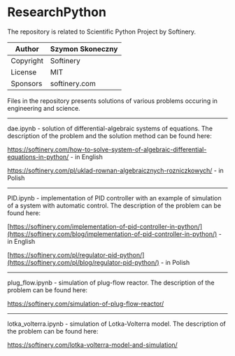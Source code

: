 ﻿# ResearchPython
The repository is related to Scientific Python Project by Softinery.

| Author | Szymon Skoneczny |
| --------------- | --------------- |
| Copyright | Softinery |
| License | MIT |
| Sponsors | softinery.com |

Files in the repository presents solutions of various problems occuring in engineering and science.

----------------------------------------------------------------------------------------------------------------------------------------------------------------
dae.ipynb - solution of differential-algebraic systems of equations. The description of the problem and the solution method can be found here:

https://softinery.com/how-to-solve-system-of-algebraic-differential-equations-in-python/ - in English

https://softinery.com/pl/uklad-rownan-algebraicznych-rozniczkowych/ - in Polish

----------------------------------------------------------------------------------------------------------------------------------------------------------------
PID.ipynb - implementation of PID controller with an example of simulation of a system with automatic control. The description of the problem can be found here:

[https://softinery.com/implementation-of-pid-controller-in-python/](https://softinery.com/blog/implementation-of-pid-controller-in-python/) - in English

[https://softinery.com/pl/regulator-pid-python/](https://softinery.com/pl/blog/regulator-pid-python/) - in Polish

----------------------------------------------------------------------------------------------------------------------------------------------------------------
plug_flow.ipynb - simulation of plug-flow reactor. The description of the problem can be found here:

https://softinery.com/simulation-of-plug-flow-reactor/

----------------------------------------------------------------------------------------------------------------------------------------------------------------
lotka_volterra.ipynb - simulation of Lotka-Volterra model. The description of the problem can be found here:

https://softinery.com/lotka-volterra-model-and-simulation/
